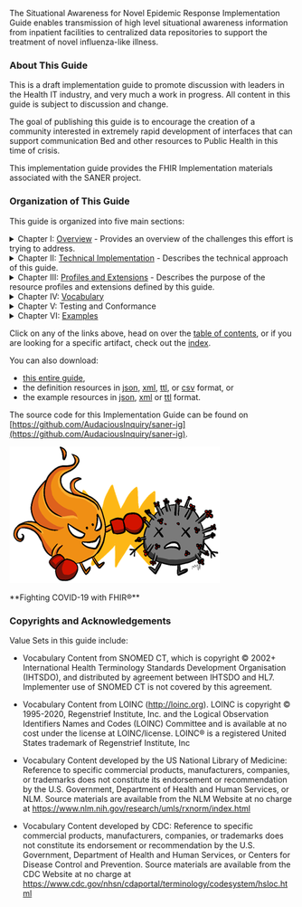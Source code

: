 
The Situational Awareness for Novel Epidemic Response Implementation Guide enables transmission
of high level situational awareness information from inpatient facilities to centralized data repositories
to support the treatment of novel influenza-like illness.


### About This Guide
This is a draft implementation guide to promote discussion with leaders in the Health
IT industry, and very much a work in progress.  All content in this guide is subject
to discussion and change.

The goal of publishing this guide is to encourage the creation of a community interested
in extremely rapid development of interfaces that can support communication Bed and other
resources to Public Health in this time of crisis.

This implementation guide provides the FHIR Implementation materials associated with
the SANER project.

### Organization of This Guide
This guide is organized into five main sections:

<details>
    <summary>Chapter I: <a href="overview.html">Overview</a> - Provides an overview of the challenges this effort is trying to address.</summary>
    <ol>
      <li><a href="situational_awareness_measures.html">Measuring Situational Awareness</a> - Describes situational awareness and how to measure it.</li>
      <li><a href="measure_aggregation.html">Aggregating Data</a> - Describes how to aggregate Measure data.</li>
      <li><a href="measure_automation.html">Computing Measures</a> - Describes mechanisms to automate measure computation.</li>
      <li><a href="phrase_book.html">Creating Measures supporting Automation</a> - A Phrase Book for creating automatable Measures</li>
      <li><a href="measure_creation.html">Creating an Automated Measure</a> - Walks through the steps of creating an automated measure.</li>
    </ol>
</details>

<details>
    <summary>Chapter II: <a href="transactions.html">Technical Implementation</a> - Describes the technical approach of this guide.</summary>
    <ol>
        <li><a href="technology_environment.html">Environment</a> - Describes the technology environment.</li>
        <li><a href="architecture.html">Architecture</a> - Illustrates the Microservice Architecture.</li>
        <li><a href="security_considerations.html">Security Considerations</a> - Documents security concerns and mitigations.</li>
        <li><a href="use_cases.html">Use Cases</a> - Illustrates key use cases.</li>
        <li><a href="actors.html">Actors and Transactions</a> - Provides an overview of technical components.</li>
        <li><a href="transaction-1.html">Query Measure [PULL-TX]</a></li>
        <li><a href="transaction-2.html">Produce Measure [PUSH-TX]</a></li>
        <li><a href="transaction-3.html">Communicate Results [REPORT-TX]</a></li>
    </ol>
</details>

<details>
    <summary>Chapter III: <a href="profiles.html">Profiles and Extensions</a> - Describes the purpose of the resource profiles and
extensions defined by this guide.</summary>
    <ol>
        <li><summary>Profiles<details>
            <ol>
               {% include list-simple-profiles.xhtml %}
            </ol></details></summary>
        </li>
        <li><summary>Extensions<details>
            <ol>
               {% include list-simple-extensions.xhtml %}
            </ol></details></summary>
        </li>
    </ol>
</details>

<details>
    <summary>Chapter IV: <a href="vocabulary.html">Vocabulary</a></summary>
    <ol>
        <li><summary>Value Sets<details>
            <ol>
               {% include list-simple-valuesets.xhtml %}
            </ol></details></summary>
        </li>
        <li>Code Systems
            <ol>
               {% include list-simple-codesystems.xhtml %}
            </ol>
        </li>
        <!--li>Concept Maps
            <ol>
               {% include list-simple-conceptmaps.xhtml %}
            </ol>
        </li-->
    </ol>
</details>
<details>
    <summary>Chapter V: Testing and Conformance</summary>
    <ol>
        <li><a href='test_plan.html'>Test Plan</a></ol></li>
        <li id='capabilities'><summary>Capability Statements<details>
            <ol>
               {% include list-simple-capabilitystatements.xhtml %}
            </ol></details></summary>
        </li>
        <li><summary>Operations<details>
            <ol>
               {% include list-simple-operationdefinitions.xhtml %}
            </ol></details></summary>
        </li>
        <li>Search Parameters
            <ol>
               {% include list-simple-searchparameters.xhtml %}
            </ol>
        </li>
    </ol>
</details>

<details>
    <summary>Chapter VI: <a id='examples' href="examples.html">Examples</a></summary>
    <ol>
        <li><summary>Measures<details>
            <ol>
               {% include list-simple-measures.xhtml %}
            </ol></details></summary>
        </li>
        <li><summary>Locations<details>
            <ol>
               {% include list-simple-locations.xhtml %}
            </ol></details></summary>
        </li>
        <li><summary>Organizations<details>
            <ol>
                 {% include list-simple-organizations.xhtml %}
            </ol></details></summary>
        </li>
        <li><summary>Measure Reports<details>
            <ol>
               {% include list-simple-measurereports.xhtml %}
            </ol></details></summary>
        </li>
    </ol>
</details>

Click on any of the links above, head on over the [table of contents](toc.html), or
if you are looking for a specific artifact, check out the [index](artifacts.html).

You can also download:

* [this entire guide](full-ig.zip),
* the definition resources in [json](definitions.json.zip), [xml](definitions.xml.zip), [ttl](definitions.ttl.zip), or [csv](csvs.zip) format, or
* the example resources in [json](examples.json.zip), [xml](examples.xml.zip) or [ttl](examples.ttl.zip) format.

The source code for this Implementation Guide can be found on
[https://github.com/AudaciousInquiry/saner-ig](https://github.com/AudaciousInquiry/saner-ig).


![The SANER Project Logo](SANERLogo.png)
<div style='float: clear'/>
**Fighting COVID-19 with FHIR®**

### Copyrights and Acknowledgements

Value Sets in this guide include:

* Vocabulary Content from SNOMED CT, which is copyright © 2002+ International Health Terminology Standards
Development Organisation (IHTSDO), and distributed by agreement between IHTSDO and HL7. Implementer use of SNOMED CT
is not covered by this agreement.

* Vocabulary Content from LOINC (http://loinc.org). LOINC is copyright © 1995-2020, Regenstrief Institute, Inc. and
the Logical Observation Identifiers Names and Codes (LOINC) Committee and is available at no cost under the license
at LOINC/license. LOINC® is a registered United States trademark of Regenstrief Institute, Inc

* Vocabulary Content developed by the US National Library of Medicine: Reference to specific
commercial products, manufacturers, companies, or trademarks does not constitute its endorsement or recommendation
by the U.S. Government, Department of Health and Human Services, or NLM. Source materials are available from the
NLM Website at no charge at https://www.nlm.nih.gov/research/umls/rxnorm/index.html

* Vocabulary Content developed by CDC: Reference to specific commercial products, manufacturers, companies, or
trademarks does not constitute its endorsement or recommendation by the U.S. Government, Department of Health and
Human Services, or Centers for Disease Control and Prevention. Source materials are available from the CDC Website
at no charge at https://www.cdc.gov/nhsn/cdaportal/terminology/codesystem/hsloc.html